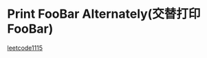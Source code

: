 # Print FooBar Alternately(交替打印FooBar)

[leetcode1115]( https://leetcode-cn.com/problems/print-foobar-alternately/)


